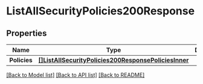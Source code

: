 # ListAllSecurityPolicies200Response

## Properties

Name | Type | Description | Notes
------------ | ------------- | ------------- | -------------
**Policies** | [**[]ListAllSecurityPolicies200ResponsePoliciesInner**](ListAllSecurityPolicies200ResponsePoliciesInner.md) |  |[optional] 

[[Back to Model list]](../README.md#documentation-for-models) [[Back to API list]](../README.md#documentation-for-api-endpoints) [[Back to README]](../README.md)


